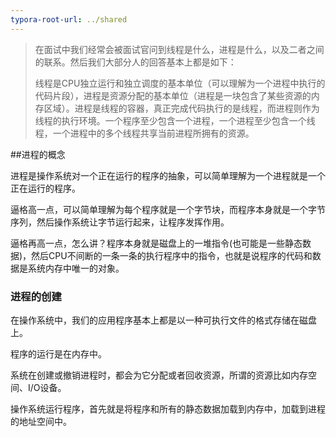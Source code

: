 ```yaml
---
typora-root-url: ../shared
---
```


> 在面试中我们经常会被面试官问到线程是什么，进程是什么，以及二者之间的联系。然后我们大部分人的回答基本上都是如下：
>
> 线程是CPU独立运行和独立调度的基本单位（可以理解为一个进程中执行的代码片段），进程是资源分配的基本单位（进程是一块包含了某些资源的内存区域）。进程是线程的容器，真正完成代码执行的是线程，而进程则作为线程的执行环境。一个程序至少包含一个进程，一个进程至少包含一个线程，一个进程中的多个线程共享当前进程所拥有的资源。

##进程的概念

进程是操作系统对一个正在运行的程序的抽象，可以简单理解为一个进程就是一个正在运行的程序。

逼格高一点，可以简单理解为每个程序就是一个字节块，而程序本身就是一个字节序列，然后操作系统让字节运行起来，让程序发挥作用。

逼格再高一点，怎么讲？程序本身就是磁盘上的一堆指令(也可能是一些静态数据)，然后CPU不间断的一条一条的执行程序中的指令，也就是说程序的代码和数据是系统内存中唯一的对象。

### 进程的创建

在操作系统中，我们的应用程序基本上都是以一种可执行文件的格式存储在磁盘上。

程序的运行是在内存中。

系统在创建或撤销进程时，都会为它分配或者回收资源，所谓的资源比如内存空间、I/O设备。

操作系统运行程序，首先就是将程序和所有的静态数据加载到内存中，加载到进程的地址空间中。





